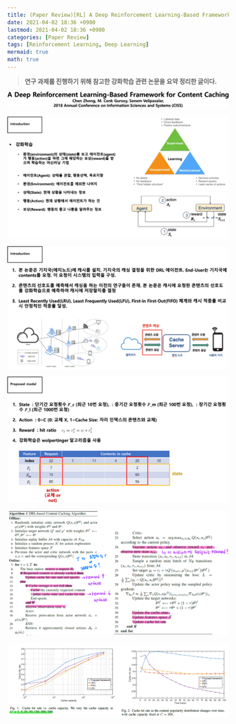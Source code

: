 ```yaml
---
title: (Paper Review)[RL] A Deep Reinforcement Learning-Based Framework for Content Caching
date: 2021-04-02 18:36 +0900
lastmod: 2021-04-02 18:36 +0900
categories: [Paper Review]
tags: [Reinforcement Learning, Deep Learning]
mermaid: true
math: true
---
```


> **연구 과제를 진행하기 위해 참고한 강화학습 관련 논문을 요약 정리한 글이다.**
> 


![Untitled](/assets/img/2021-04-02-RL210402/Untitled.png)


![Untitled](/assets/img/2021-04-02-RL210402/Untitled%201.png)


![Untitled](/assets/img/2021-04-02-RL210402/Untitled%202.png)


![Untitled](/assets/img/2021-04-02-RL210402/Untitled%203.png)


![Untitled](/assets/img/2021-04-02-RL210402/Untitled%204.png)


![Untitled](/assets/img/2021-04-02-RL210402/Untitled%205.png)